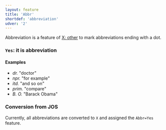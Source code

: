 ```yaml
---
layout: feature
title: 'Abbr'
shortdef: 'abbreviation'
udver: '2'
---
```


Abbreviation is a feature of [X: other](X) to mark abbreviations ending with a dot.

### <a name="Yes">`Yes`</a>: it is abbreviation

#### Examples

* _dr._ "doctor"
* _npr._ "for example"
* _itd._ "and so on"
* _prim._ "compare"
* _B. O._ "Barack Obama"

### Conversion from JOS

Currently, all abbreviations are converted to `X` and assigned the `Abbr=Yes` feature.

<!-- Interlanguage links updated Čt lis 12 09:42:59 CET 2020 -->
